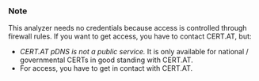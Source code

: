 ### Note

This analyzer needs no credentials because access is controlled through firewall rules. If you want to get access, you have to contact CERT.AT, but:

- *CERT.AT pDNS is not a public service.* It is only available for national / governmental CERTs in good standing with CERT.AT.  
- For access, you have to get in contact with CERT.AT.
